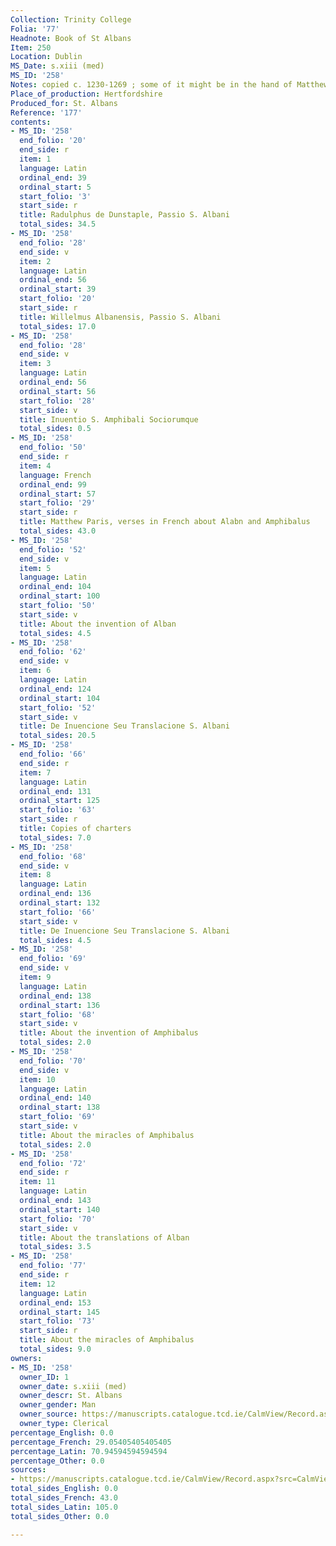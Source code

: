 ```yaml
---
Collection: Trinity College
Folia: '77'
Headnote: Book of St Albans
Item: 250
Location: Dublin
MS_Date: s.xiii (med)
MS_ID: '258'
Notes: copied c. 1230-1269 ; some of it might be in the hand of Matthew Paris
Place_of_production: Hertfordshire
Produced_for: St. Albans
Reference: '177'
contents:
- MS_ID: '258'
  end_folio: '20'
  end_side: r
  item: 1
  language: Latin
  ordinal_end: 39
  ordinal_start: 5
  start_folio: '3'
  start_side: r
  title: Radulphus de Dunstaple, Passio S. Albani
  total_sides: 34.5
- MS_ID: '258'
  end_folio: '28'
  end_side: v
  item: 2
  language: Latin
  ordinal_end: 56
  ordinal_start: 39
  start_folio: '20'
  start_side: r
  title: Willelmus Albanensis, Passio S. Albani
  total_sides: 17.0
- MS_ID: '258'
  end_folio: '28'
  end_side: v
  item: 3
  language: Latin
  ordinal_end: 56
  ordinal_start: 56
  start_folio: '28'
  start_side: v
  title: Inuentio S. Amphibali Sociorumque
  total_sides: 0.5
- MS_ID: '258'
  end_folio: '50'
  end_side: r
  item: 4
  language: French
  ordinal_end: 99
  ordinal_start: 57
  start_folio: '29'
  start_side: r
  title: Matthew Paris, verses in French about Alabn and Amphibalus
  total_sides: 43.0
- MS_ID: '258'
  end_folio: '52'
  end_side: v
  item: 5
  language: Latin
  ordinal_end: 104
  ordinal_start: 100
  start_folio: '50'
  start_side: v
  title: About the invention of Alban
  total_sides: 4.5
- MS_ID: '258'
  end_folio: '62'
  end_side: v
  item: 6
  language: Latin
  ordinal_end: 124
  ordinal_start: 104
  start_folio: '52'
  start_side: v
  title: De Inuencione Seu Translacione S. Albani
  total_sides: 20.5
- MS_ID: '258'
  end_folio: '66'
  end_side: r
  item: 7
  language: Latin
  ordinal_end: 131
  ordinal_start: 125
  start_folio: '63'
  start_side: r
  title: Copies of charters
  total_sides: 7.0
- MS_ID: '258'
  end_folio: '68'
  end_side: v
  item: 8
  language: Latin
  ordinal_end: 136
  ordinal_start: 132
  start_folio: '66'
  start_side: v
  title: De Inuencione Seu Translacione S. Albani
  total_sides: 4.5
- MS_ID: '258'
  end_folio: '69'
  end_side: v
  item: 9
  language: Latin
  ordinal_end: 138
  ordinal_start: 136
  start_folio: '68'
  start_side: v
  title: About the invention of Amphibalus
  total_sides: 2.0
- MS_ID: '258'
  end_folio: '70'
  end_side: v
  item: 10
  language: Latin
  ordinal_end: 140
  ordinal_start: 138
  start_folio: '69'
  start_side: v
  title: About the miracles of Amphibalus
  total_sides: 2.0
- MS_ID: '258'
  end_folio: '72'
  end_side: r
  item: 11
  language: Latin
  ordinal_end: 143
  ordinal_start: 140
  start_folio: '70'
  start_side: v
  title: About the translations of Alban
  total_sides: 3.5
- MS_ID: '258'
  end_folio: '77'
  end_side: r
  item: 12
  language: Latin
  ordinal_end: 153
  ordinal_start: 145
  start_folio: '73'
  start_side: r
  title: About the miracles of Amphibalus
  total_sides: 9.0
owners:
- MS_ID: '258'
  owner_ID: 1
  owner_date: s.xiii (med)
  owner_descr: St. Albans
  owner_gender: Man
  owner_source: https://manuscripts.catalogue.tcd.ie/CalmView/Record.aspx?src=CalmView.Catalog&id=IE+TCD+MS+177
  owner_type: Clerical
percentage_English: 0.0
percentage_French: 29.05405405405405
percentage_Latin: 70.94594594594594
percentage_Other: 0.0
sources:
- https://manuscripts.catalogue.tcd.ie/CalmView/Record.aspx?src=CalmView.Catalog&id=IE+TCD+MS+177
total_sides_English: 0.0
total_sides_French: 43.0
total_sides_Latin: 105.0
total_sides_Other: 0.0

---
```

